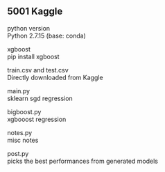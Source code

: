 ## 5001 Kaggle

python version  
Python 2.7.15 (base: conda)

xgboost  
pip install xgboost

train.csv and test.csv  
Directly downloaded from Kaggle

main.py  
sklearn sgd regression

bigboost.py  
xgbooost regression

notes.py  
misc notes

post.py  
picks the best performances from generated models